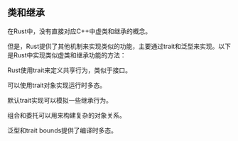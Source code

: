 ## 类和继承

在Rust中，没有直接对应C++中虚类和继承的概念。

但是，Rust提供了其他机制来实现类似的功能，主要通过trait和泛型来实现。以下是Rust中实现类似虚类和继承功能的方法：

Rust使用trait来定义共享行为，类似于接口。

可以使用trait对象实现运行时多态。

默认trait实现可以模拟一些继承行为。

组合和委托可以用来构建复杂的对象关系。

泛型和trait bounds提供了编译时多态。
